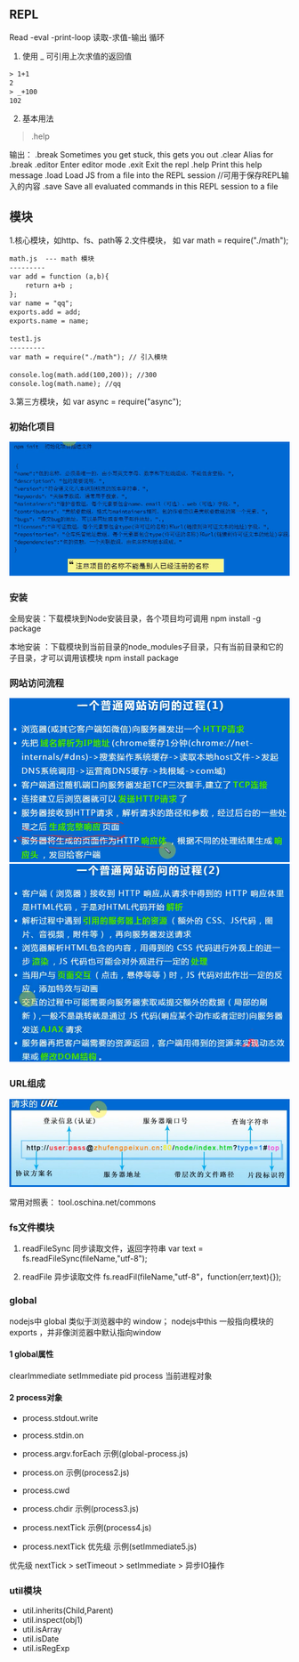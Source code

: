 ## REPL
Read -eval -print-loop 读取-求值-输出 循环

1. 使用 _ 可引用上次求值的返回值

```
> 1+1
2
> _+100
102
```

2. 基本用法
> .help

输出：
.break    Sometimes you get stuck, this gets you out
.clear    Alias for .break
.editor   Enter editor mode
.exit     Exit the repl
.help     Print this help message
.load     Load JS from a file into the REPL session  //可用于保存REPL输入的内容
.save     Save all evaluated commands in this REPL session to a file



## 模块

1.核心模块，如http、fs、path等
2.文件模块， 如 var math = require("./math");

```
math.js  --- math 模块
---------
var add = function (a,b){
    return a+b ;
};
var name = "qq";
exports.add = add;
exports.name = name;

test1.js
---------
var math = require("./math"); // 引入模块

console.log(math.add(100,200)); //300
console.log(math.name); //qq
```

3.第三方模块，如 var async = require("async");



### 初始化项目
![](./init.png)


### 安装

全局安装：下载模块到Node安装目录，各个项目均可调用
npm install -g package

本地安装 ：下载模块到当前目录的node_modules子目录，只有当前目录和它的子目录，才可以调用该模块
npm install package

### 网站访问流程

![](./process1.png)
![](./process2.png)

### URL组成
![](./url组成.png)


常用对照表：
tool.oschina.net/commons


### fs文件模块

1. readFileSync 同步读取文件，返回字符串
var text = fs.readFileSync(fileName,"utf-8");

2. readFile 异步读取文件
fs.readFil(fileName,"utf-8"，function(err,text){});


### global
nodejs中 global 类似于浏览器中的 window；
nodejs中this 一般指向模块的exports ，并非像浏览器中默认指向window

####  1 global属性

clearImmediate
setImmediate
pid
process 当前进程对象


#### 2 process对象

- process.stdout.write
- process.stdin.on
- process.argv.forEach
示例(global-process.js)

- process.on
示例(process2.js)

- process.cwd
- process.chdir
示例(process3.js)

- process.nextTick
示例(process4.js)

- process.nextTick  优先级
示例(setImmediate5.js)

优先级
nextTick > setTimeout > setImmediate > 异步IO操作

### util模块

- util.inherits(Child,Parent)
- util.inspect(obj1)
- util.isArray
- util.isDate
- util.isRegExp 
